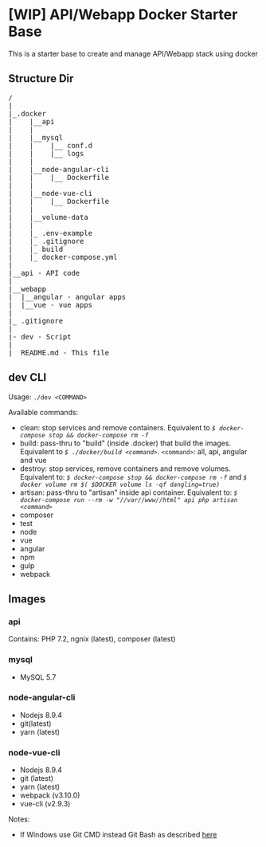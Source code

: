 # [WIP] API/Webapp Docker Starter Base

This is a starter base to create and manage API/Webapp stack using docker

## Structure Dir
<pre>
/
|
|_.docker
|    |__api
|    |
|    |__mysql
|    |    |__ conf.d
|    |    |__ logs
|    |
|    |__node-angular-cli
|    |    |__ Dockerfile
|    |
|    |__node-vue-cli
|    |    |__ Dockerfile
|    |
|    |__volume-data
|    |
|    |_ .env-example
|    |_ .gitignore
|    |_ build
|    |_ docker-compose.yml
|
|__api - API code
|
|__webapp
|  |__angular - angular apps
|  |__vue - vue apps
|
|_ .gitignore
|
|- dev - Script
|
|_ README.md - This file
</pre> 

## dev CLI

Usage: `./dev <COMMAND>`

Available commands:
 - clean: stop services and remove containers. Equivalent to *`$ docker-compose stop && docker-compose rm -f`*
 - build: pass-thru to "build" (inside .docker) that build the images. Equivalent to *`$ ./docker/build <command>`*. `<command>`: all, api, angular and vue
 - destroy: stop services, remove containers and remove volumes. Equivalent to: *`$ docker-compose stop && docker-compose rm -f`* and *`$ docker volume rm $( $DOCKER volume ls -qf dangling=true)`*
- artisan: pass-thru to "artisan" inside api container. Equivalent to: *`$ docker-compose run --rm -w "//var//www//html" api php artisan <command>`*
 - composer
 - test
 - node
 - vue
 - angular
 - npm
 - gulp
 - webpack 
        

## Images
### api
Contains: PHP 7.2, ngnix (latest), composer (latest)

### mysql
- MySQL 5.7
### node-angular-cli
- Nodejs 8.9.4
- git(latest)
- yarn (latest)
### node-vue-cli
- Nodejs 8.9.4
- git (latest)
- yarn (latest)
- webpack (v3.10.0)
- vue-cli (v2.9.3)


Notes:
- If Windows use Git CMD instead Git Bash as described [here](http://willi.am/blog/2016/08/08/docker-for-windows-interactive-sessions-in-mintty-git-bash/)